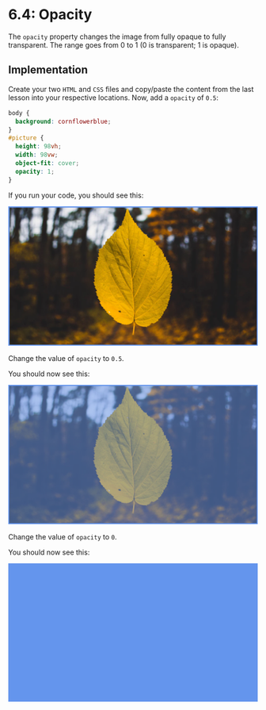 # 6.4: Opacity

The `opacity` property changes the image from fully opaque to fully transparent. The range goes from 0 to 1 \(0 is transparent; 1 is opaque\).

## Implementation

Create your two `HTML` and `CSS` files and copy/paste the content from the last lesson into your respective locations. Now, add a `opacity` of `0.5`:  


```css
body {
  background: cornflowerblue;
}
#picture {
  height: 98vh;
  width: 98vw;
  object-fit: cover;
  opacity: 1;
}
```

If you run your code, you should see this:

![](../../.gitbook/assets/6.4.01.png)

Change the value of `opacity` to `0.5`.

You should now see this:

![](../../.gitbook/assets/6.4.02.png)

Change the value of `opacity` to `0`.

You should now see this:

![](../../.gitbook/assets/6.4.03.png)

